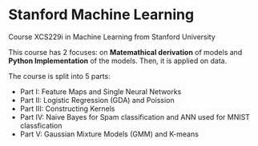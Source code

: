 # Stanford Machine Learning
Course XCS229i in Machine Learning from Stanford University

This course has 2 focuses: on **Matemathical derivation** of models and **Python Implementation** of the models. Then, it is applied on data.

The course is split into 5 parts:

* Part I: Feature Maps and Single Neural Networks
* Part II: Logistic Regression (GDA) and Poission
* Part III: Constructing Kernels
* Part IV: Naive Bayes for Spam classification and ANN used for MNIST classfication
* Part V: Gaussian Mixture Models (GMM) and K-means
